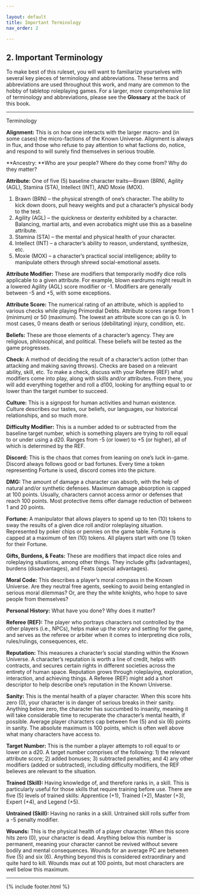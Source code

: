 ```yaml
---

layout: default
title: Important Terminology
nav_order: 2

---
```



## 2. Important Terminology 
To make best of this ruleset, you will want to familiarize yourselves with several key pieces of terminology and abbreviations. These terms and abbreviations are used throughout this work, and many are common to the hobby of tabletop roleplaying games. For a larger, more comprehensive list of terminology and abbreviations, please see the **Glossary** at the back of this book.

---

Terminology

**Alignment:** This is on how one interacts with the larger macro- and (in some cases) the micro-factions of the Known Universe. Alignment is always in flux, and those who refuse to pay attention to what factions do, notice, and respond to will surely find themselves in serious trouble. 

**Ancestry: **Who are your people? Where do they come from? Why do they matter?

**Attribute:** One of five (5) baseline character traits—Brawn (BRN), Agility (AGL), Stamina (STA), Intellect (INT), AND Moxie (MOX). 

1.	Brawn (BRN) – the physical strength of one’s character. The ability to kick down doors, pull heavy weights and put a character’s physical body to the test. 
2.	Agility (AGL) – the quickness or dexterity exhibited by a character. Balancing, martial arts, and even acrobatics might use this as a baseline attribute. 
3.	Stamina (STA) – the mental and physical health of your character.
4.	Intellect (INT) – a character’s ability to reason, understand, synthesize, etc. 
5.	Moxie (MOX) – a character’s practical social intelligence; ability to manipulate others through shrewd social-emotional assets. 

**Attribute Modifier:** These are modifiers that temporarily modify dice rolls applicable to a given attribute. For example, blown eardrums might result in a lowered Agility (AGL) score modifier or -1. Modifiers are generally between -5 and +5, with some exceptions. 

**Attribute Score:** The numerical rating of an attribute, which is applied to various checks while playing Primordial Debts. Attribute scores range from 1 (minimum) or 50 (maximum). The lowest an attribute score can go is 0. In most cases, 0 means death or serious (debilitating) injury, condition, etc.

**Beliefs:** These are those elements of a character’s agency. They are religious, philosophical, and political. These beliefs will be tested as the game progresses. 

**Check:** A method of deciding the result of a character’s action (other than attacking and making saving throws). Checks are based on a relevant ability, skill, etc. To make a check, discuss with your Referee (REF) what modifiers come into play, along with skills and/or attributes. From there, you will add everything together and roll a d100, looking for anything equal to or lower than the target number to succeed. 

**Culture:** This is a signpost for human activities and human existence. Culture describes our tastes, our beliefs, our languages, our historical relationships, and so much more. 

**Difficulty Modifier:** This is a number added to or subtracted from the baseline target number, which is something players are trying to roll equal to or under using a d20. Ranges from -5 (or lower) to +5 (or higher), all of which is determined by the REF. 

**Discord:** This is the chaos that comes from leaning on one’s luck in-game. Discord always follows good or bad fortunes. Every time a token representing Fortune is used, discord comes into the picture. 

**DMG:** The amount of damage a character can absorb, with the help of natural and/or synthetic defenses. Maximum damage absorption is capped at 100 points. Usually, characters cannot access armor or defenses that reach 100 points. Most protective items offer damage reduction of between 1 and 20 points. 

**Fortune:** A manipulator that allows players to spend up to ten (10) tokens to sway the results of a given dice roll and/or roleplaying situation. Represented by poker chips or pennies on the game table. Fortune is capped at a maximum of ten (10) tokens. All players start with one (1) token for their Fortune. 

**Gifts, Burdens, & Feats:** These are modifiers that impact dice roles and roleplaying situations, among other things. They include gifts (advantages), burdens (disadvantages), and Feats (special advantages). 

**Moral Code:** This describes a player’s moral compass in the Known Universe. Are they neutral free agents, seeking to avoid being entangled in serious moral dilemmas? Or, are they the white knights, who hope to save people from themselves?

**Personal History:** What have you done? Why does it matter?

**Referee (REF):** The player who portrays characters not controlled by the other players (i.e., NPCs), helps make up the story and setting for the game, and serves as the referee or arbiter when it comes to interpreting dice rolls, rules/rulings, consequences, etc.

**Reputation:** This measures a character’s social standing within the Known Universe. A character’s reputation is worth a line of credit, helps with contracts, and secures certain rights in different societies across the entirety of human space. Reputation grows through roleplaying, exploration, interaction, and achieving things. A Referee (REF) might add a short descriptor to help describe one’s reputation in the Known Universe. 

**Sanity:** This is the mental health of a player character. When this score hits zero (0), your character is in danger of serious breaks in their sanity. Anything below zero, the character has succumbed to insanity, meaning it will take considerable time to recuperate the character’s mental health, if possible. Average player characters cap between five (5) and six (6) points in sanity. The absolute maximum is 100 points, which is often well above what many characters have access to. 

**Target Number:** This is the number a player attempts to roll equal to or lower on a d20. A target number comprises of the following: 1) the relevant attribute score; 2) added bonuses; 3) subtracted penalties; and 4) any other modifiers (added or subtracted), including difficulty modifiers, the REF believes are relevant to the situation. 

**Trained (Skill):** Having knowledge of, and therefore ranks in, a skill. This is particularly useful for those skills that require training before use. There are five (5) levels of trained skills: Apprentice (+1), Trained (+2), Master (+3), Expert (+4), and Legend (+5). 

**Untrained (Skill):** Having no ranks in a skill. Untrained skill rolls suffer from a -5 penalty modifier. 

**Wounds:** This is the physical health of a player character. When this score hits zero (0), your character is dead. Anything below this number is permanent, meaning your character cannot be revived without severe bodily and mental consequences. Wounds for an average PC are between five (5) and six (6). Anything beyond this is considered extraordinary and quite hard to kill. Wounds max out at 100 points, but most characters are well below this maximum. 

---

{% include footer.html %}

